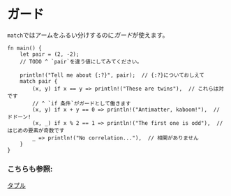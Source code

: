# ガード

`match`ではアームをふるい分けするのに*ガード*が使えます。

```rust,editable
fn main() {
    let pair = (2, -2);
    // TODO ^ `pair`を違う値にしてみてください。

    println!("Tell me about {:?}", pair);  // {:?}についておしえて
    match pair {
        (x, y) if x == y => println!("These are twins"),  // これらは対です
        // ^ `if 条件`がガードとして働きます
        (x, y) if x + y == 0 => println!("Antimatter, kaboom!"),  // ドドーン!
        (x, _) if x % 2 == 1 => println!("The first one is odd"),  // はじめの要素が奇数です
        _ => println!("No correlation..."),  // 相関がありません
    }
}
```

### こちらも参照:

[タプル](../../primitives/tuples.md)
